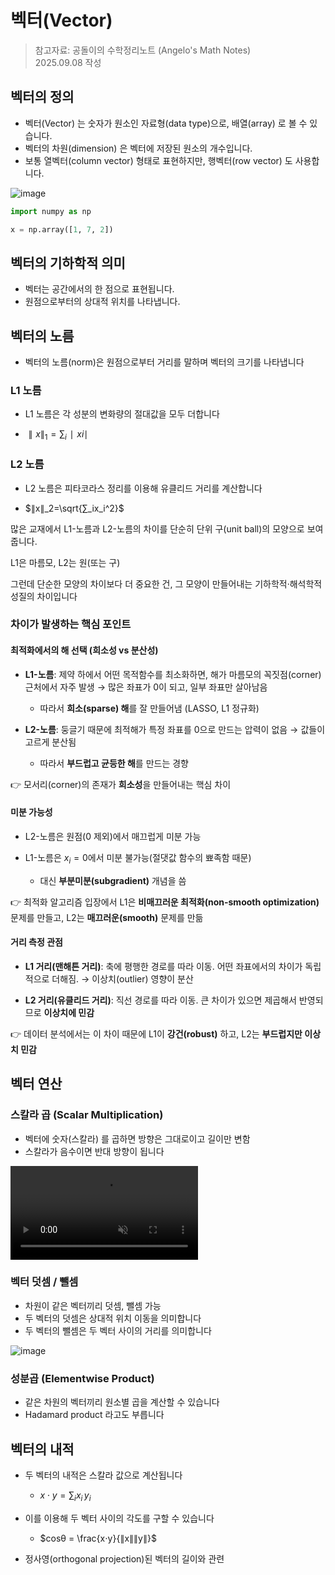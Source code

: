 # 벡터(Vector)

> 참고자료: 공돌이의 수학정리노트 (Angelo's Math Notes)<br>
> 2025.09.08 작성

## 벡터의 정의

- 벡터(Vector) 는 숫자가 원소인 자료형(data type)으로, 배열(array) 로 볼 수 있습니다.
- 벡터의 차원(dimension) 은 벡터에 저장된 원소의 개수입니다.
- 보통 열벡터(column vector) 형태로 표현하지만, 행벡터(row vector) 도 사용합니다.

<img src="https://i.ibb.co/7xx70vpb/image.png" alt="image" border="0">

```python
import numpy as np

x = np.array([1, 7, 2])
```

## 벡터의 기하학적 의미

- 벡터는 공간에서의 한 점으로 표현됩니다.
- 원점으로부터의 상대적 위치를 나타냅니다.

## 벡터의 노름

- 벡터의 노름(norm)은 원점으로부터 거리를 말하며 벡터의 크기를 나타냅니다

### L1 노름

- L1 노름은 각 성분의 변화량의 절대값을 모두 더합니다

- $∥x∥_1=∑_i∣xi∣$

### L2 노름

- L2 노름은 피타코라스 정리를 이용해 유클리드 거리를 계산합니다

- $∥x∥_2=\sqrt{∑_ix_i^2}$

많은 교재에서 L1-노름과 L2-노름의 차이를 단순히 단위 구(unit ball)의 모양으로 보여줍니다.

L1은 마름모, L2는 원(또는 구)

그런데 단순한 모양의 차이보다 더 중요한 건, 그 모양이 만들어내는 기하학적·해석학적 성질의 차이입니다

### 차이가 발생하는 핵심 포인트

#### 최적화에서의 해 선택 (희소성 vs 분산성)

- **L1-노름**: 제약 하에서 어떤 목적함수를 최소화하면, 해가 마름모의 꼭짓점(corner) 근처에서 자주 발생 → 많은 좌표가 0이 되고, 일부 좌표만 살아남음
    - 따라서 **희소(sparse) 해**를 잘 만들어냄 (LASSO, L1 정규화)

- **L2-노름**: 둥글기 때문에 최적해가 특정 좌표를 0으로 만드는 압력이 없음 → 값들이 고르게 분산됨
    - 따라서 **부드럽고 균등한 해**를 만드는 경향
    
👉 모서리(corner)의 존재가 **희소성**을 만들어내는 핵심 차이

#### 미분 가능성
- L2-노름은 원점(0 제외)에서 매끄럽게 미분 가능

- L1-노름은 $x_i=0$에서 미분 불가능(절댓값 함수의 뾰족함 때문)
    - 대신 **부분미분(subgradient)** 개념을 씀
    
👉 최적화 알고리즘 입장에서 L1은 **비매끄러운 최적화(non-smooth optimization)** 문제를 만들고, L2는 **매끄러운(smooth)** 문제를 만듦

#### 거리 측정 관점
- **L1 거리(맨해튼 거리)**: 축에 평행한 경로를 따라 이동. 어떤 좌표에서의 차이가 독립적으로 더해짐. → 이상치(outlier) 영향이 분산

- **L2 거리(유클리드 거리)**: 직선 경로를 따라 이동. 큰 차이가 있으면 제곱해서 반영되므로 **이상치에 민감**
    
👉 데이터 분석에서는 이 차이 때문에 L1이 **강건(robust)** 하고, L2는 **부드럽지만 이상치 민감**

## 벡터 연산

### 스칼라 곱 (Scalar Multiplication)

- 벡터에 숫자(스칼라) 를 곱하면 방향은 그대로이고 길이만 변함
- 스칼라가 음수이면 반대 방향이 됩니다

<video src='https://raw.githubusercontent.com/angeloyeo/angeloyeo.github.io/master/pics/2020-09-07-basic_vector_operation/pic2.mp4' alt='video' loop autoplay muted></video>

### 벡터 덧셈 / 뺄셈

- 차원이 같은 벡터끼리 덧셈, 뺄셈 가능
- 두 벡터의 덧셈은 상대적 위치 이동을 의미합니다
- 두 벡터의 뺄셈은 두 벡터 사이의 거리를 의미합니다

<img src="https://i.ibb.co/j9dPySXL/image.png" alt="image" border="0">
	​

### 성분곱 (Elementwise Product)

- 같은 차원의 벡터끼리 원소별 곱을 계산할 수 있습니다
- Hadamard product 라고도 부릅니다

## 벡터의 내적

- 두 벡터의 내적은 스칼라 값으로 계산됩니다
  -  $x⋅y = ∑_i{x_i \, y_i}$

- 이를 이용해 두 벡터 사이의 각도를 구할 수 있습니다

  - $cosθ = \frac{x⋅y}{∥x∥∥y∥}​$

- 정사영(orthogonal projection)된 벡터의 길이와 관련